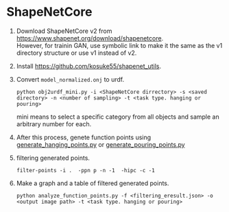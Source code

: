 # ShapeNetCore

1. Download ShapeNetCore v2 from https://www.shapenet.org/download/shapenetcore.  
   However, for trainin GAN, use symbolic link to make it the same as the v1 directory structure or use v1 instead of v2.  

2. Install https://github.com/kosuke55/shapenet_utils.

3. Convert `model_normalized.onj` to urdf.  
   ```
   python obj2urdf_mini.py -i <ShapeNetCore dirrectory> -s <saved directory> -n <number of sampling> -t <task type. hanging or pouring>
   ```
   mini means to select a specific category from all objects and sample an arbitrary number for each.

4. After this process, genete function points using  
    [generate_hanging_points.py](../../hanging_points_generator/generate_hanging_points.py) or [generate_pouring_points.py](../../hanging_points_generator/generate_pouring_points.py)  

5. filtering generated points.
    ```
    filter-points -i .  -ppn p -n -1  -hipc -c -1
    ```

6. Make a graph and a table of filtered generated points.
   ```
   python analyze_function_points.py -f <filtering_eresult.json> -o <output image path> -t <task type. hanging or pouring>
   ```
